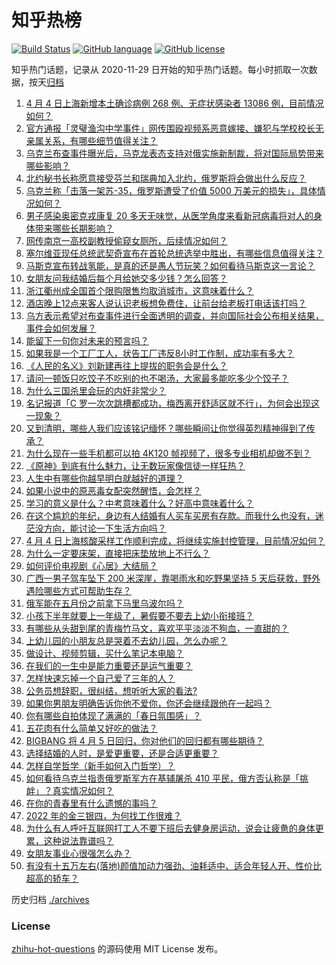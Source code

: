 # 知乎热榜
[![Build Status](https://github.com/ToWeLong/zhihu-hot-questions/workflows/CI/badge.svg)](https://github.com/ToWeLong/zhihu-hot-questions/actions)
[![GitHub language](https://img.shields.io/badge/language-golang-orange.svg)](https://golang.org/)
[![GitHub license](https://img.shields.io/github/license/ToWeLong/zhihu-hot-questions)](https://github.com/ToWeLong/zhihu-hot-questions/blob/main/LICENSE)

知乎热门话题，记录从 2020-11-29 日开始的知乎热门话题。每小时抓取一次数据，按天[归档](./archives)

<!-- BEGIN -->

1. [4 月 4 日上海新增本土确诊病例 268 例、无症状感染者 13086 例，目前情况如何？](https://www.zhihu.com/question/526078055)
1. [官方通报「灵璧渔沟中学事件」网传围殴视频系恶意嫁接、嫌犯与学校校长无亲属关系，有哪些细节值得关注？](https://www.zhihu.com/question/526080623)
1. [乌克兰布查事件曝光后，马克龙表态支持对俄实施新制裁，将对国际局势带来哪些影响？](https://www.zhihu.com/question/525989314)
1. [北约秘书长称愿意接受芬兰和瑞典加入北约，俄罗斯将会做出什么反应？](https://www.zhihu.com/question/525927337)
1. [乌克兰称「击落一架苏-35，俄罗斯遭受了价值 5000 万美元的损失」，具体情况如何？](https://www.zhihu.com/question/526011933)
1. [男子感染奥密克戎康复 20 多天无味觉，从医学角度来看新冠病毒将对人的身体带来哪些长期影响？](https://www.zhihu.com/question/525899796)
1. [网传南京一高校副教授偷窥女厕所，后续情况如何？](https://www.zhihu.com/question/525956238)
1. [塞尔维亚现任总统武契奇宣布在首轮总统选举中胜出，有哪些信息值得关注？](https://www.zhihu.com/question/525924088)
1. [马斯克宣布转战氢能，是真的还是愚人节玩笑？如何看待马斯克这一言论？](https://www.zhihu.com/question/525643969)
1. [女朋友问我结婚后每个月给她交多少钱？怎么回答？](https://www.zhihu.com/question/502313643)
1. [浙江衢州成全国首个限购限售均取消城市，这意味着什么？](https://www.zhihu.com/question/525613094)
1. [酒店晚上12点来客人说认识老板想免费住，让前台给老板打电话该打吗？](https://www.zhihu.com/question/519105252)
1. [乌方表示希望对布查事件进行全面透明的调查，并向国际社会公布相关结果，事件会如何发展？](https://www.zhihu.com/question/526088791)
1. [能留下一句你对未来的预言吗？](https://www.zhihu.com/question/514559261)
1. [如果我是一个工厂工人，状告工厂违反8小时工作制，成功率有多大？](https://www.zhihu.com/question/480817186)
1. [《人民的名义》刘新建再往上提拔的职务会是什么？](https://www.zhihu.com/question/488577818)
1. [请问一顿饭只吃饺子不吃别的也不喝汤，大家最多能吃多少个饺子？](https://www.zhihu.com/question/347264148)
1. [为什么三国杀里会玩的内奸非常少？](https://www.zhihu.com/question/318462015)
1. [名记报道「C 罗一次次跳槽都成功，梅西离开舒适区就不行」，为何会出现这一现象？](https://www.zhihu.com/question/522019527)
1. [又到清明，哪些人我们应该铭记缅怀？哪些瞬间让你觉得英烈精神得到了传承？](https://www.zhihu.com/question/525401913)
1. [为什么现在一些手机都可以拍 4K120 帧视频了，很多专业相机却做不到？](https://www.zhihu.com/question/511016519)
1. [《原神》到底有什么魅力，让无数玩家像信徒一样狂热？](https://www.zhihu.com/question/510498414)
1. [人生中有哪些你越早明白就越好的道理？](https://www.zhihu.com/question/525662605)
1. [如果小说中的原恶毒女配突然醒悟，会怎样？](https://www.zhihu.com/question/445816578)
1. [学习的意义是什么？中考意味着什么？好高中意味着什么？](https://www.zhihu.com/question/525693942)
1. [在这个尴尬的年纪，身边有人结婚有人买车买房有存款。而我什么也没有，迷茫没方向，能讨论一下生活方向吗？](https://www.zhihu.com/question/526062341)
1. [4 月 4 日上海核酸采样工作顺利完成，将继续实施封控管理，目前情况如何？](https://www.zhihu.com/question/525994809)
1. [为什么一定要床架，直接把床垫放地上不行么？](https://www.zhihu.com/question/26729898)
1. [如何评价电视剧《心居》大结局？](https://www.zhihu.com/question/525995425)
1. [广西一男子驾车坠下 200 米深崖，靠喝雨水和吃野果坚持 5 天后获救，野外遇险哪些方式可帮助生存？](https://www.zhihu.com/question/525766641)
1. [俄军能在五月份之前拿下马里乌波尔吗？](https://www.zhihu.com/question/525757850)
1. [小孩下半年就要上一年级了，暑假要不要去上幼小衔接班？](https://www.zhihu.com/question/523958620)
1. [有哪些从头甜到尾的青梅竹马文，喜欢平平淡淡不狗血，一直甜的？](https://www.zhihu.com/question/374405076)
1. [上幼儿园的小朋友总是哭着不去幼儿园，怎么办呢？](https://www.zhihu.com/question/520492936)
1. [做设计、视频剪辑，买什么笔记本电脑？](https://www.zhihu.com/question/503339280)
1. [在我们的一生中是能力重要还是运气重要？](https://www.zhihu.com/question/525544808)
1. [怎样快速忘掉一个自己爱了三年的人？](https://www.zhihu.com/question/525978044)
1. [公务员想辞职，很纠结，想听听大家的看法?](https://www.zhihu.com/question/524576798)
1. [如果你男朋友明确告诉你他不爱你，你还会继续跟他在一起吗？](https://www.zhihu.com/question/525981878)
1. [你有哪些自拍体现了满满的「春日氛围感」？](https://www.zhihu.com/question/525618797)
1. [五花肉有什么简单又好吃的做法？](https://www.zhihu.com/question/495189332)
1. [BIGBANG 将 4 月 5 日回归，你对他们的回归都有哪些期待？](https://www.zhihu.com/question/523179642)
1. [选择结婚的人时，是爱更重要，还是合适更重要？](https://www.zhihu.com/question/525830982)
1. [怎样自学哲学（新手如何入门哲学）？](https://www.zhihu.com/question/318902398)
1. [如何看待乌克兰指责俄罗斯军方在基辅屠杀 410 平民，俄方否认称是「挑衅」？真实情况如何？](https://www.zhihu.com/question/525901706)
1. [在你的青春里有什么遗憾的事吗？](https://www.zhihu.com/question/525965074)
1. [2022 年的金三银四，为何找工作很难？](https://www.zhihu.com/question/524582301)
1. [为什么有人呼吁互联网打工人不要下班后去健身房运动，说会让疲惫的身体更累，这种说法靠谱吗？](https://www.zhihu.com/question/519018868)
1. [女朋友事业心很强怎么办？](https://www.zhihu.com/question/525905373)
1. [有没有十五万左右(落地)颜值加动力强劲、油耗适中、适合年轻人开、性价比超高的轿车？](https://www.zhihu.com/question/455234623)

<!-- END -->

历史归档 [./archives](./archives)


### License
[zhihu-hot-questions](https://github.com/towelong/zhihu-hot-questions) 的源码使用 MIT License 发布。